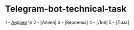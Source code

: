 # Telegram-bot-technical-task
1 - [Андрей](https://t.me/hollow_shelves_quiet_hell) \n
2 - [Алина]
3 - [Вероника]
4 - [Лия]
5 - [Лиза]

